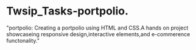 # Twsip_Tasks-portpolio.
"portpolio: Creating a portpolio using HTML and CSS.A hands on project showcaseing responsive design,interactive elements,and e-commerence functonality."

